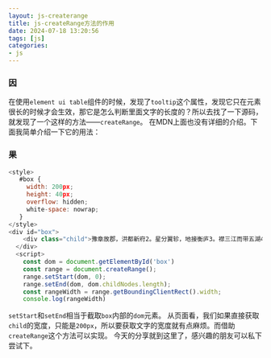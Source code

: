 ```yaml
---
layout: js-createrange
title: js-createRange方法的作用
date: 2024-07-18 13:20:56
tags: [js]
categories: 
- js
---
```


### 因
在使用`element ui table`组件的时候，发现了`tooltip`这个属性，发现它只在元素很长的时候才会生效，那它是怎么判断里面文字的长度的？所以去找了一下源码，就发现了一个这样的方法——`createRange`。
在MDN上面也没有详细的介绍。下面我简单介绍一下它的用法：
### 果

```javascript
<style>
   #box {
     width: 200px;
     height: 40px;
     overflow: hidden;
     white-space: nowrap;
   }
</style>
<div id="box">
    <div class="child">豫章故郡，洪都新府2。星分翼轸，地接衡庐3。襟三江而带五湖4，控蛮荆而引瓯越5。物华天宝，龙光射牛斗之墟6；人杰地灵，徐孺下陈蕃之榻7。雄州雾列8，俊采星驰9。台隍枕夷夏之交10，宾主尽东南之美11。都督阎公之雅望，棨戟遥临；宇文新州之懿范，襜帷暂驻12。十旬休假13，胜友如云；千里逢迎14，高朋满座。腾蛟起凤，孟学士之词宗15；紫电青霜，王将军之武库16。家君作宰，路出名区；童子何知，躬逢胜饯</div>
  </div>
  <script>
    const dom = document.getElementById('box')
    const range = document.createRange();
    range.setStart(dom, 0);
    range.setEnd(dom, dom.childNodes.length);
    const rangeWidth = range.getBoundingClientRect().width;
    console.log(rangeWidth)
```
`setStart`和`setEnd`相当于截取`box`内部的`dom`元素。
从页面看，我们如果直接获取`child`的宽度，只能是`200px`，所以要获取文字的宽度就有点麻烦。而借助`createRange`这个方法可以实现。
今天的分享就到这里了，感兴趣的朋友可以私下尝试下。
